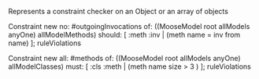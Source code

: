 Represents a constraint checker on an Object or an array of objects

Constraint new
    no: #outgoingInvocations
    of:  ((MooseModel root allModels anyOne) allModelMethods)
    should: [ :meth :inv | (meth name = inv from name) ];
	 ruleViolations
	
Constraint new
	all: #methods
	of: ((MooseModel root allModels anyOne) allModelClasses)
	must: [ :cls :meth | (meth name size > 3  ) ];
	ruleViolations